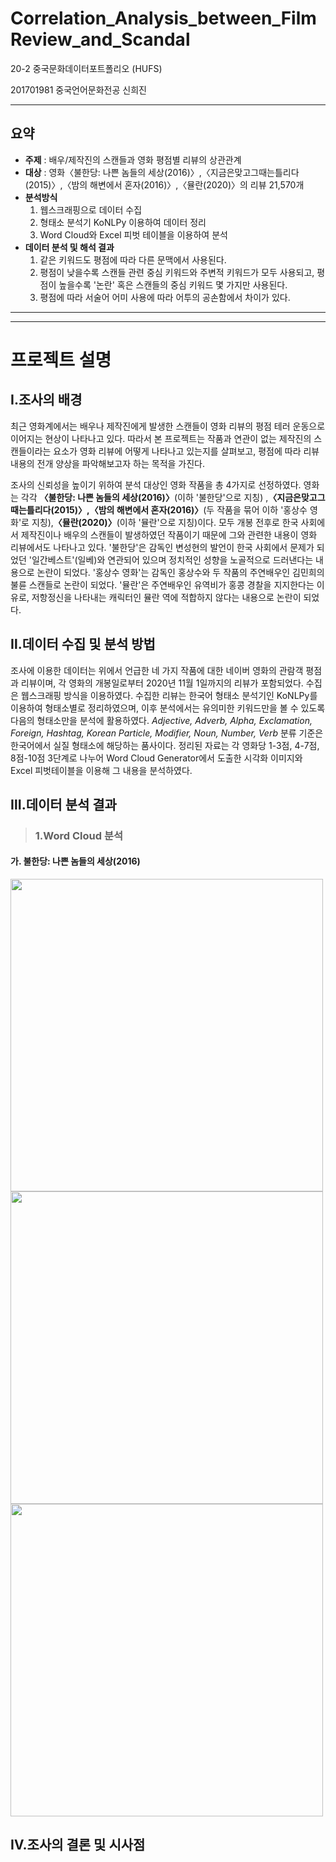 # Correlation_Analysis_between_FilmReview_and_Scandal
20-2 중국문화데이터포트폴리오 (HUFS)

201701981 중국언어문화전공 신희진

***

요약
-------------
* **주제** : 배우/제작진의 스캔들과 영화 평점별 리뷰의 상관관계
* **대상** : 영화〈불한당: 나쁜 놈들의 세상(2016)〉,〈지금은맞고그때는틀리다(2015)〉,〈밤의 해변에서 혼자(2016)〉,〈뮬란(2020)〉의 리뷰 21,570개
* **분석방식**
  1. 웹스크래핑으로 데이터 수집
  2. 형태소 분석기 KoNLPy 이용하여 데이터 정리
  3. Word Cloud와 Excel 피벗 테이블을 이용하여 분석
* **데이터 분석 및 해석 결과**
  1. 같은 키워드도 평점에 따라 다른 문맥에서 사용된다.
  2. 평점이 낮을수록 스캔들 관련 중심 키워드와 주변적 키워드가 모두 사용되고, 평점이 높을수록 '논란' 혹은 스캔들의 중심 키워드 몇 가지만 사용된다.
  3. 평점에 따라 서술어 어미 사용에 따라 어투의 공손함에서 차이가 있다.


***
***

프로젝트 설명
=============
Ⅰ.조사의 배경
-------------
  최근 영화계에서는 배우나 제작진에게 발생한 스캔들이 영화 리뷰의 평점 테러 운동으로 이어지는 현상이 나타나고 있다. 따라서 본 프로젝트는 작품과 연관이 없는 제작진의 스캔들이라는 요소가 영화 리뷰에 어떻게 나타나고 있는지를 살펴보고, 평점에 따라 리뷰 내용의 전개 양상을 파악해보고자 하는 목적을 가진다.
 
  조사의 신뢰성을 높이기 위하여 분석 대상인 영화 작품을 총 4가지로 선정하였다. 영화는 각각 **〈불한당: 나쁜 놈들의 세상(2016)〉**(이하 '불한당'으로 지칭) ,**〈지금은맞고그때는틀리다(2015)〉,〈밤의 해변에서 혼자(2016)〉**(두 작품을 묶어 이하 '홍상수 영화'로 지칭),**〈뮬란(2020)〉**(이하 '뮬란'으로 지칭)이다. 모두 개봉 전후로 한국 사회에서 제작진이나 배우의 스캔들이 발생하였던 작품이기 때문에 그와 관련한 내용이 영화 리뷰에서도 나타나고 있다. '불한당'은 감독인 변성현의 발언이 한국 사회에서 문제가 되었던 '일간베스트'(일베)와 연관되어 있으며 정치적인 성향을 노골적으로 드러낸다는 내용으로 논란이 되었다. '홍상수 영화'는 감독인 홍상수와 두 작품의 주연배우인 김민희의 불륜 스캔들로 논란이 되었다. '뮬란'은 주연배우인 유역비가 홍콩 경찰을 지지한다는 이유로, 저항정신을 나타내는 캐릭터인 뮬란 역에 적합하지 않다는 내용으로 논란이 되었다.
  

Ⅱ.데이터 수집 및 분석 방법
-------------
  조사에 이용한 데이터는 위에서 언급한 네 가지 작품에 대한 네이버 영화의 관람객 평점과 리뷰이며, 각 영화의 개봉일로부터 2020년 11월 1일까지의 리뷰가 포함되었다. 수집은 웹스크래핑 방식을 이용하였다. 수집한 리뷰는 한국어 형태소 분석기인 KoNLPy를 이용하여 형태소별로 정리하였으며, 이후 분석에서는 유의미한 키워드만을 볼 수 있도록 다음의 형태소만을 분석에 활용하였다. *Adjective, Adverb, Alpha, Exclamation, Foreign, Hashtag, Korean Particle, Modifier, Noun, Number, Verb* 분류 기준은 한국어에서 실질 형태소에 해당하는 품사이다. 정리된 자료는 각 영화당 1-3점, 4-7점, 8점-10점 3단계로 나누어 Word Cloud Generator에서 도출한 시각화 이미지와 Excel 피벗테이블을 이용해 그 내용을 분석하였다.
  
  
Ⅲ.데이터 분석 결과
-------------
> ### 1.Word Cloud 분석
#### 가. 불한당: 나쁜 놈들의 세상(2016)
<div>
 <img width="500" src="https://user-images.githubusercontent.com/74141344/102815924-87984180-4410-11eb-8e2a-57dabaa1e1d5.png">
 <img width="500" src="https://user-images.githubusercontent.com/74141344/102815982-9aab1180-4410-11eb-9bea-9baa1bdb94a0.png">
 <img width="500" src="https://user-images.githubusercontent.com/74141344/102815992-9da60200-4410-11eb-9d41-94af6b4f3d56.png">


Ⅳ.조사의 결론 및 시사점
-------------

